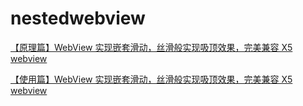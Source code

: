 # nestedwebview

[【原理篇】WebView 实现嵌套滑动，丝滑般实现吸顶效果，完美兼容 X5 webview](https://github.com/gdutxiaoxu/nestedwebview/wiki/%E3%80%90%E4%BD%BF%E7%94%A8%E7%AF%87%E3%80%91WebView-%E5%AE%9E%E7%8E%B0%E5%B5%8C%E5%A5%97%E6%BB%91%E5%8A%A8%EF%BC%8C%E4%B8%9D%E6%BB%91%E8%88%AC%E5%AE%9E%E7%8E%B0%E5%90%B8%E9%A1%B6%E6%95%88%E6%9E%9C%EF%BC%8C%E5%AE%8C%E7%BE%8E%E5%85%BC%E5%AE%B9-X5-webview)

[【使用篇】WebView 实现嵌套滑动，丝滑般实现吸顶效果，完美兼容 X5 webview](https://github.com/gdutxiaoxu/nestedwebview/wiki/%E3%80%90%E5%8E%9F%E7%90%86%E7%AF%87%E3%80%91WebView-%E5%AE%9E%E7%8E%B0%E5%B5%8C%E5%A5%97%E6%BB%91%E5%8A%A8%EF%BC%8C%E4%B8%9D%E6%BB%91%E8%88%AC%E5%AE%9E%E7%8E%B0%E5%90%B8%E9%A1%B6%E6%95%88%E6%9E%9C%EF%BC%8C%E5%AE%8C%E7%BE%8E%E5%85%BC%E5%AE%B9-X5-webview)
